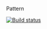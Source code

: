 Pattern 

[![Build status](https://ci.appveyor.com/api/projects/status/qes771xaqlq1mki9?svg=true)](https://ci.appveyor.com/project/SvetlanaSunny/pattern)